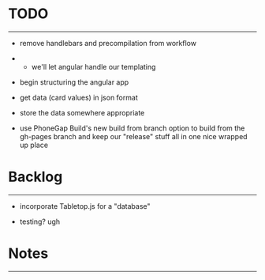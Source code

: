 # TODO
________


- remove handlebars and precompilation from workflow
- - we'll let angular handle our templating

- begin structuring the angular app

- get data (card values) in json format
- store the data somewhere appropriate

- use PhoneGap Build's new build from branch option to build from the gh-pages branch and keep our "release" stuff all in one nice wrapped up place


# Backlog
___________

- incorporate Tabletop.js for a "database"

- testing? ugh


# Notes
_________






